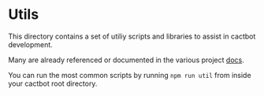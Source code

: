 # Utils

This directory contains a set of utiliy scripts
and libraries to assist in cactbot development.

Many are already referenced or documented
in the various project [docs](https://github.com/OverlayPlugin/cactbot/tree/main/docs).

You can run the most common scripts by running `npm run util`
from inside your cactbot root directory.
